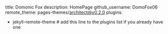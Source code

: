 title: Domonic Fox
description: HomePage
github_username: DomoFox06
remote_theme: pages-themes/architect@v0.2.0
plugins:
- jekyll-remote-theme # add this line to the plugins list if you already have one